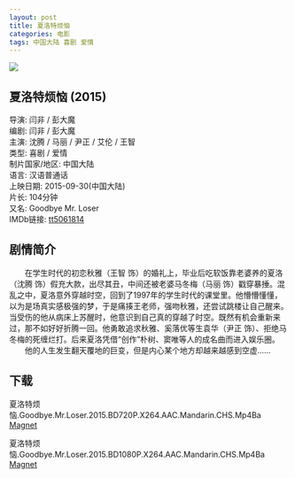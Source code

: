 ```yaml
---
layout: post
title: 夏洛特烦恼
categories: 电影
tags: 中国大陆 喜剧 爱情
---
```


[![](http://i1.buimg.com/20b6fc79da23a9bdt.jpg)](http://i1.buimg.com/20b6fc79da23a9bd.jpg)

## 夏洛特烦恼 (2015)
导演: 闫非 / 彭大魔  
编剧: 闫非 / 彭大魔  
主演: 沈腾 / 马丽 / 尹正 / 艾伦 / 王智  
类型: 喜剧 / 爱情  
制片国家/地区: 中国大陆  
语言: 汉语普通话  
上映日期: 2015-09-30(中国大陆)  
片长: 104分钟  
又名: Goodbye Mr. Loser  
IMDb链接: [tt5061814](http://www.imdb.com/title/tt5061814)

## 剧情简介
　　在学生时代的初恋秋雅（王智 饰）的婚礼上，毕业后吃软饭靠老婆养的夏洛（沈腾 饰）假充大款，出尽其丑，中间还被老婆马冬梅（马丽 饰）戳穿暴捶。混乱之中，夏洛意外穿越时空，回到了1997年的学生时代的课堂里。他懵懵懂懂，以为是场真实感极强的梦，于是痛揍王老师，强吻秋雅，还尝试跳楼让自己醒来。当受伤的他从病床上苏醒时，他意识到自己真的穿越了时空。既然有机会重新来过，那不如好好折腾一回。他勇敢追求秋雅、奚落优等生袁华（尹正 饰）、拒绝马冬梅的死缠烂打。后来夏洛凭借“创作”朴树、窦唯等人的成名曲而进入娱乐圈。  
　　他的人生发生翻天覆地的巨变，但是内心某个地方却越来越感到空虚……

## 下载
夏洛特烦恼.Goodbye.Mr.Loser.2015.BD720P.X264.AAC.Mandarin.CHS.Mp4Ba  
[Magnet](magnet:?xt=urn:btih:f60b5a52bde836e6ee5a4a88b9c041946c6cfc37&tr=http://bt.mp4ba.com:2710/announce)

夏洛特烦恼.Goodbye.Mr.Loser.2015.BD1080P.X264.AAC.Mandarin.CHS.Mp4Ba  
[Magnet](magnet:?xt=urn:btih:c75386fc646d311b4e5bae20cb00db7c712a3f9c&tr=http://bt.mp4ba.com:2710/announce)
